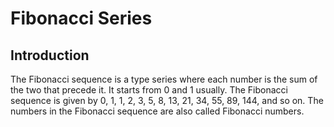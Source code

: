 # Fibonacci Series

## Introduction

The Fibonacci sequence is a type series where each number is the sum of the two that precede it. It starts from 0 and 1 usually.
The Fibonacci sequence is given by 0, 1, 1, 2, 3, 5, 8, 13, 21, 34, 55, 89, 144, and so on. The numbers in the Fibonacci sequence are also called Fibonacci numbers. 